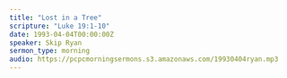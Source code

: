 ```yaml
---
title: "Lost in a Tree"
scripture: "Luke 19:1-10"
date: 1993-04-04T00:00:00Z
speaker: Skip Ryan
sermon_type: morning
audio: https://pcpcmorningsermons.s3.amazonaws.com/19930404ryan.mp3 
---
```



